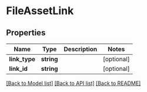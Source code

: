 # FileAssetLink

## Properties
Name | Type | Description | Notes
------------ | ------------- | ------------- | -------------
**link_type** | **string** |  | [optional] 
**link_id** | **string** |  | [optional] 

[[Back to Model list]](../README.md#documentation-for-models) [[Back to API list]](../README.md#documentation-for-api-endpoints) [[Back to README]](../README.md)


